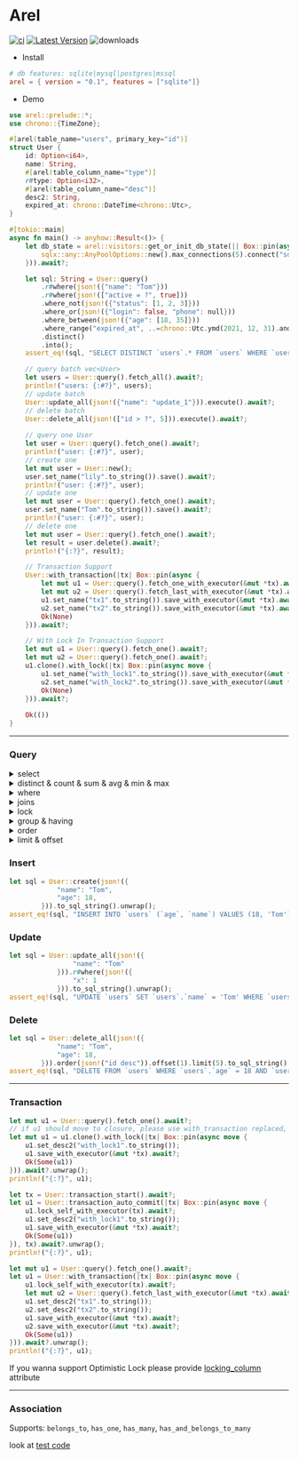 # Arel &emsp; 
[![ci](https://github.com/cargo-crates/arel/workflows/Rust/badge.svg)](https://github.com/cargo-crates/arel/actions)
[![Latest Version]][crates.io]
![downloads](https://img.shields.io/crates/d/arel.svg?style=flat-square)

[Latest Version]: https://img.shields.io/crates/v/arel.svg
[crates.io]: https://crates.io/crates/arel

* Install
```Cargo.toml
# db features: sqlite|mysql|postgres|mssql
arel = { version = "0.1", features = ["sqlite"]}
```

* Demo
```rust
use arel::prelude::*;
use chrono::{TimeZone};

#[arel(table_name="users", primary_key="id")]
struct User {
    id: Option<i64>,
    name: String,
    #[arel(table_column_name="type")]
    r#type: Option<i32>,
    #[arel(table_column_name="desc")]
    desc2: String,
    expired_at: chrono::DateTime<chrono::Utc>,
}

#[tokio::main]
async fn main() -> anyhow::Result<()> {
    let db_state = arel::visitors::get_or_init_db_state(|| Box::pin(async {
        sqlx::any::AnyPoolOptions::new().max_connections(5).connect("sqlite::memory:").await
    })).await?;

    let sql: String = User::query()
        .r#where(json!({"name": "Tom"}))
        .r#where(json!(["active = ?", true]))
        .where_not(json!({"status": [1, 2, 3]}))
        .where_or(json!({"login": false, "phone": null}))
        .where_between(json!({"age": [18, 35]}))
        .where_range("expired_at", ..=chrono::Utc.ymd(2021, 12, 31).and_hms(23, 59, 59))
        .distinct()
        .into();
    assert_eq!(sql, "SELECT DISTINCT `users`.* FROM `users` WHERE `users`.`name` = 'Tom' AND active = 1 AND `users`.`status` NOT IN (1, 2, 3) AND (`users`.`login` = 0 OR `users`.`phone` IS NULL) AND `users`.`age` BETWEEN 18 AND 35 AND `users`.`expired_at` <= '2021-12-31T23:59:59Z'");

    // query batch vec<User>
    let users = User::query().fetch_all().await?;
    println!("users: {:#?}", users);
    // update batch
    User::update_all(json!({"name": "update_1"})).execute().await?;
    // delete batch
    User::delete_all(json!(["id > ?", 5])).execute().await?;
    
    // query one User
    let user = User::query().fetch_one().await?;
    println!("user: {:#?}", user);
    // create one
    let mut user = User::new();
    user.set_name("lily".to_string()).save().await?;
    println!("user: {:#?}", user);
    // update one
    let mut user = User::query().fetch_one().await?;
    user.set_name("Tom".to_string()).save().await?;
    println!("user: {:#?}", user);
    // delete one
    let mut user = User::query().fetch_one().await?;
    let result = user.delete().await?;
    println!("{:?}", result);

    // Transaction Support 
    User::with_transaction(|tx| Box::pin(async {
        let mut u1 = User::query().fetch_one_with_executor(&mut *tx).await?;
        let mut u2 = User::query().fetch_last_with_executor(&mut *tx).await?;
        u1.set_name("tx1".to_string()).save_with_executor(&mut *tx).await?;
        u2.set_name("tx2".to_string()).save_with_executor(&mut *tx).await?;
        Ok(None)
    })).await?;

    // With Lock In Transaction Support
    let mut u1 = User::query().fetch_one().await?;
    let mut u2 = User::query().fetch_one().await?;
    u1.clone().with_lock(|tx| Box::pin(async move {
        u1.set_name("with_lock1".to_string()).save_with_executor(&mut *tx).await?;
        u2.set_name("with_lock2".to_string()).save_with_executor(&mut *tx).await?;
        Ok(None)
    })).await?;
    
    Ok(())
}
```

---


### Query

<details>
<summary>select</summary>

```rust
let sql = User::query().to_sql_string().unwrap();
assert_eq!(sql, "SELECT `users`.* FROM `users`");
let sql = User::query().select(json!(["name", "age"])).to_sql_string().unwrap();
assert_eq!(sql, "SELECT `users`.`name`, `users`.`age` FROM `users`");
```
</details>

<details>
<summary>distinct & count & sum & avg & min & max</summary>

```rust
// distinct
let sql = User::query().distinct().to_sql_string().unwrap();
assert_eq!(sql, "SELECT DISTINCT `users`.* FROM `users`");
// count
let sql = User::query().count().to_sql_string().unwrap();
assert_eq!(sql, "SELECT COUNT(`users`.*) FROM `users`");
// sum
let sql = User::query().sum("price").to_sql_string().unwrap();
assert_eq!(sql, "SELECT SUM(`users`.`price`) FROM `users`");
// avg
let sql = User::query().avg("price").to_sql_string().unwrap();
assert_eq!(sql, "SELECT AVG(`users`.`price`) FROM `users`");
// min
let sql = User::query().min("price").to_sql_string().unwrap();
assert_eq!(sql, "SELECT MIN(`users`.`price`) FROM `users`");
// max
let sql = User::query().max("price").to_sql_string().unwrap();
assert_eq!(sql, "SELECT MAX(`users`.`price`) FROM `users`");
```
</details>

<details>
<summary>where</summary>

```rust
let sql = User::query()
.r#where(json!({"name": "Tom"}))
.r#where(json!(["active = ?", true]))
.to_sql_string().unwrap();
assert_eq!(sql, "SELECT `users`.* FROM `users` WHERE `users`.`name` = 'Tom' AND (active = 1)");
// where_not
let sql = User::query()
.r#where_not(json!({"name": "Tom", "status": [1, 2, 3]}))
.r#where(json!(["active = ?", true]))
.to_sql_string().unwrap();
assert_eq!(sql, "SELECT `users`.* FROM `users` WHERE `users`.`name` != 'Tom' AND `users`.`status` NOT IN (1, 2, 3) AND (active = 1)");
// range
let sql = User::query().where_range("age", 18..25).to_sql_string().unwrap();
assert_eq!(sql, "SELECT `users`.* FROM `users` WHERE (`users`.`age` >= 18 AND `users`.`age` < 25)");
// range_between
let sql = User::query().where_range_between("age", 18..25).to_sql_string().unwrap();
assert_eq!(sql, "SELECT `users`.* FROM `users` WHERE `users`.`age` BETWEEN 18 AND 25");
```
</details>

<details>
<summary>joins</summary>

```rust
let sql = User::query()
.joins(json!("left join orders on users.id = orders.user_id"))
.r#where(json!({"name": "Tom"}))
.to_sql_string().unwrap();
assert_eq!(sql, "SELECT `users`.* FROM `users` left join orders on users.id = orders.user_id WHERE `users`.`name` = 'Tom'");
```
</details>

<details>
<summary>lock</summary>

```rust
let sql = User::lock().r#where(json!({"x": 1})).to_sql_string().unwrap();
assert_eq!(sql, "SELECT `users`.* FROM `users` WHERE `users`.`x` = 1 FOR UPDATE");
```
</details>

<details>
<summary>group & having</summary>

```rust
let sql = User::query().group(json!(["name", "email"])).group(json!("age")).to_sql_string().unwrap();
assert_eq!(sql, "SELECT `users`.* FROM `users` GROUP BY `users`.`name`, `users`.`email`, age");

let sql = User::query().group(json!("age"))
    .having_not(json!({"x": 1}))
    .having(json!(["y > ?", 2]))
    .having_range("z", 18..)
    .to_sql_string().unwrap();
assert_eq!(sql, "SELECT `users`.* FROM `users` GROUP BY age HAVING `users`.`x` != 1 AND y > 2 AND `users`.`z` >= 18");
```
</details>

<details>
<summary>order</summary>

```rust
let sql = User::query().order(json!({
            "name": "desc"
        })).order(json!("age ASC")).to_sql_string().unwrap();
assert_eq!(sql, "SELECT `users`.* FROM `users` ORDER BY `users`.`name` DESC, age ASC");
```
</details>

<details>
<summary>limit & offset</summary>

```rust
let sql = User::query().limit(10).to_sql_string().unwrap();
assert_eq!(sql, "SELECT `users`.* FROM `users` LIMIT 10");
let sql = User::query().offset(10).to_sql_string().unwrap();
assert_eq!(sql, "SELECT `users`.* FROM `users` OFFSET 10");
let sql = User::query().paginate(5, 10).to_sql_string().unwrap();
assert_eq!(sql, "SELECT `users`.* FROM `users` LIMIT 10 OFFSET 40");
```
</details>

### Insert

```rust
let sql = User::create(json!({
            "name": "Tom",
            "age": 18,
        })).to_sql_string().unwrap();
assert_eq!(sql, "INSERT INTO `users` (`age`, `name`) VALUES (18, 'Tom')");
```

### Update

```rust
let sql = User::update_all(json!({
                "name": "Tom"
            })).r#where(json!({
                "x": 1
            })).to_sql_string().unwrap();
assert_eq!(sql, "UPDATE `users` SET `users`.`name` = 'Tom' WHERE `users`.`x` = 1");
```

### Delete

```rust
let sql = User::delete_all(json!({
            "name": "Tom",
            "age": 18,
        })).order(json!("id desc")).offset(1).limit(5).to_sql_string().unwrap();
assert_eq!(sql, "DELETE FROM `users` WHERE `users`.`age` = 18 AND `users`.`name` = 'Tom' ORDER BY id desc LIMIT 5 OFFSET 1");
```

---

### Transaction

```rust
let mut u1 = User::query().fetch_one().await?;
// if u1 should move to closure, please use with_transaction replaced, (prevent clone u1)
let mut u1 = u1.clone().with_lock(|tx| Box::pin(async move {
    u1.set_desc2("with_lock1".to_string());
    u1.save_with_executor(&mut *tx).await?;
    Ok(Some(u1))
})).await?.unwrap();
println!("{:?}", u1);

let tx = User::transaction_start().await?;
let u1 = User::transaction_auto_commit(|tx| Box::pin(async move {
    u1.lock_self_with_executor(tx).await?;
    u1.set_desc2("with_lock1".to_string());
    u1.save_with_executor(&mut *tx).await?;
    Ok(Some(u1))
}), tx).await?.unwrap();
println!("{:?}", u1);

let mut u1 = User::query().fetch_one().await?;
let u1 = User::with_transaction(|tx| Box::pin(async move {
    u1.lock_self_with_executor(tx).await?;
    let mut u2 = User::query().fetch_last_with_executor(&mut *tx).await?;
    u1.set_desc2("tx1".to_string());
    u2.set_desc2("tx2".to_string());
    u1.save_with_executor(&mut *tx).await?;
    u2.save_with_executor(&mut *tx).await?;
    Ok(Some(u1))
})).await?.unwrap();
println!("{:?}", u1);
```

If you wanna support Optimistic Lock please provide [locking_column](https://github.com/cargo-crates/arel/blob/b2185f34f6897f04fb774ccfa58594b2b71fa1f7/arel/tests/visitors/sqlite_sqlx/mod.rs#L4) attribute 

--- 

### Association 
Supports: `belongs_to`, `has_one`, `has_many`, `has_and_belongs_to_many`

look at [test code](https://github.com/cargo-crates/arel/blob/main/arel/tests/visitors/sqlite_sqlx/sqlite_sqlx_association.rs)